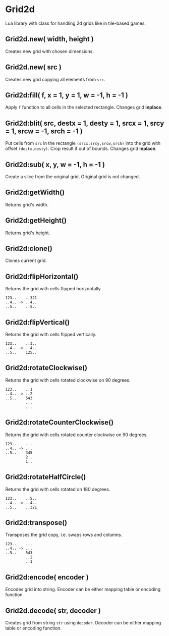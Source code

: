 Grid2d
======

Lua library with class for handling 2d grids like in tile-based games.

Grid2d.new( width, height )
---------------------------
Creates new grid with chosen dimensions.

Grid2d.new( src )
-----------------
Creates new grid copying all elements from `src`. 

Grid2d:fill( f, x = 1, y = 1, w = -1, h = -1 )
----------------------------------------------
Apply `f` function to all cells in the selected rectangle. Changes grid __inplace__.

Grid2d:blit( src, destx = 1, desty = 1, srcx = 1, srcy = 1, srcw = -1, srch = -1 )
----------------------------------------------------------------------------------
Put cells from `src` in the rectangle `(srcx,srcy,srcw,srch)` into the grid with offset `(destx,desty)`.
Crop result if out of bounds. Changes grid __inplace__.

Grid2d:sub( x, y, w = -1, h = -1 )
----------------------------------
Create a slice from the original grid. Original grid is not changed.

Grid2d:getWidth()
-----------------
Returns grid's width.

Grid2d:getHeight()
------------------
Returns grid's height.

Grid2d:clone()
--------------
Clones current grid.

Grid2d:flipHorizontal()
-----------------------
Returns the grid with cells flipped horizontally.
```
123..    ..321
..4.. -> ..4..
..5..    ..5..
```

Grid2d:flipVertical()
---------------------
Returns the grid with cells flipped vertically.
```
123..    ..3..
..4.. -> ..4..
..5..    125..
```

Grid2d:rotateClockwise()
------------------------
Returns the grid with cells rotated clockwise on 90 degrees.
```
123..    ..1
..4.. -> ..2
..5..    543
         ...
         ...
```

Grid2d:rotateCounterClockwise()
-------------------------------
Returns the grid with cells rotated counter clockwise on 90 degrees.
```
123..    ...
..4.. -> ...
..5..    345
         2..
         1..
```

Grid2d:rotateHalfCircle()
-------------------------
Returns the grid with cells rotated on 180 degrees.
```
123..    ..5..
..4.. -> ..4..
..5..    ..321
```

Grid2d:transpose()
------------------
Transposes the grid copy, i.e. swaps rows and columns.
```
123..    ...
..4.. -> ...
..5..    543
         ..2
         ..1
```

Grid2d:encode( encoder )
------------------------
Encodes grid into string. Encoder can be either mapping table or encoding function.

Grid2d.decode( str, decoder )
-----------------------------
Creates grid from string `str` using `decoder`. Decoder can be either mapping table or encoding function.
